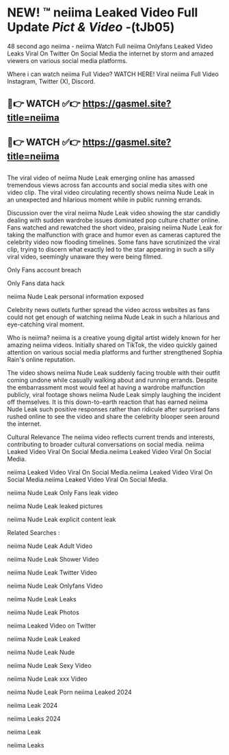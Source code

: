 # NEW! ™ neiima Leaked Video Full Update *Pict & Video* -(tJb05)
48 second ago neiima - neiima Watch Full neiima Onlyfans Leaked Video Leaks Viral On Twitter On Social Media the internet by storm and amazed viewers on various social media platforms.

Where i can watch neiima Full Video? WATCH HERE! Viral neiima Full Video Instagram, Twitter (X), Discord.

## 🔴👉 WATCH ✅👉 https://gasmel.site?title=neiima
## 🔴👉 WATCH ✅👉 https://gasmel.site?title=neiima
##

The viral video of neiima Nude Leak emerging online has amassed tremendous views across fan accounts and social media sites with one video clip. The viral video circulating recently shows neiima Nude Leak in an unexpected and hilarious moment while in public running errands.


Discussion over the viral neiima Nude Leak video showing the star candidly dealing with sudden wardrobe issues dominated pop culture chatter online. Fans watched and rewatched the short video, praising neiima Nude Leak for taking the malfunction with grace and humor even as cameras captured the celebrity video now flooding timelines. Some fans have scrutinized the viral clip, trying to discern what exactly led to the star appearing in such a silly viral video, seemingly unaware they were being filmed.


Only Fans account breach

Only Fans data hack

neiima Nude Leak personal information exposed

Celebrity news outlets further spread the video across websites as fans could not get enough of watching neiima Nude Leak in such a hilarious and eye-catching viral moment.


Who is neiima? neiima is a creative young digital artist widely known for her amazing neiima videos. Initially shared on TikTok, the video quickly gained attention on various social media platforms and further strengthened Sophia Rain's online reputation.

The video shows neiima Nude Leak suddenly facing trouble with their outfit coming undone while casually walking about and running errands. Despite the embarrassment most would feel at having a wardrobe malfunction publicly, viral footage shows neiima Nude Leak simply laughing the incident off themselves. It is this down-to-earth reaction that has earned neiima Nude Leak such positive responses rather than ridicule after surprised fans rushed online to see the video and share the celebrity blooper seen around the internet.

Cultural Relevance The neiima video reflects current trends and interests, contributing to broader cultural conversations on social media.
neiima Leaked Video Viral On Social Media.neiima Leaked Video Viral On Social Media.

neiima Leaked Video Viral On Social Media.neiima Leaked Video Viral On Social Media.neiima Leaked Video Viral On Social Media.

neiima Nude Leak Only Fans leak video

neiima Nude Leak leaked pictures

neiima Nude Leak explicit content leak

Related Searches :


neiima Nude Leak Adult Video

neiima Nude Leak Shower Video

neiima Nude Leak Twitter Video

neiima Nude Leak Onlyfans Video

neiima Nude Leak Leaks

neiima Nude Leak Photos

neiima Leaked Video on Twitter

neiima Nude Leak Leaked

neiima Nude Leak Nude

neiima Nude Leak Sexy Video

neiima Nude Leak xxx Video

neiima Nude Leak Porn
neiima Leaked 2024

neiima Leak 2024

neiima Leaks 2024

neiima Leak

neiima Leaks
